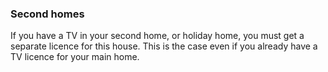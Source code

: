 ###  Second homes

If you have a TV in your second home, or holiday home, you must get a separate
licence for this house. This is the case even if you already have a TV licence
for your main home.
